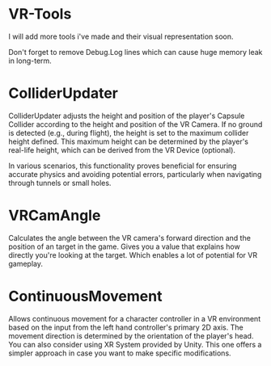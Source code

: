 # VR-Tools


I will add more tools i've made and their visual representation soon.


Don't forget to remove Debug.Log lines which can cause huge memory leak in long-term.

# ColliderUpdater
ColliderUpdater adjusts the height and position of the player's Capsule Collider according to the height and position of the VR Camera. If no ground is detected (e.g., during flight), the height is set to the maximum collider height defined. This maximum height can be determined by the player's real-life height, which can be derived from the VR Device (optional).

In various scenarios, this functionality proves beneficial for ensuring accurate physics and avoiding potential errors, particularly when navigating through tunnels or small holes.

# VRCamAngle
Calculates the angle between the VR camera's forward direction and the position of an target in the game. Gives you a value that explains how directly you're looking at the target. Which enables a lot of potential for VR gameplay.

# ContinuousMovement
Allows continuous movement for a character controller in a VR environment based on the input from the left hand controller's primary 2D axis. The movement direction is determined by the orientation of the player's head. You can also consider using XR System provided by Unity. This one offers a simpler approach in case you want to make specific modifications.
